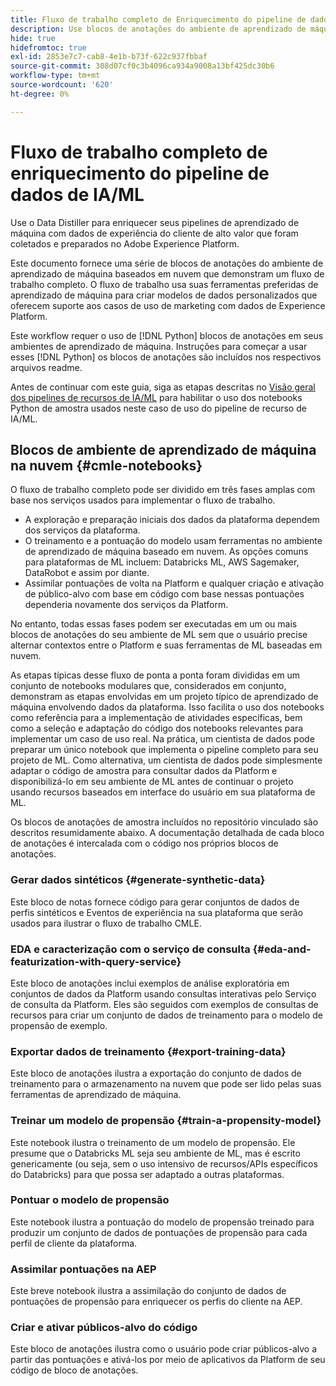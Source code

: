 ```yaml
---
title: Fluxo de trabalho completo de Enriquecimento do pipeline de dados de IA/ML
description: Use blocos de anotações do ambiente de aprendizado de máquina baseados em nuvem para criar um treinamento e pontuar um modelo de propensão que preveja conversões de assinatura dos dados do Adobe Experience Platform.
hide: true
hidefromtoc: true
exl-id: 2853e7c7-cab8-4e1b-b73f-622c937fbbaf
source-git-commit: 308d07cf0c3b4096ca934a9008a13bf425dc30b6
workflow-type: tm+mt
source-wordcount: '620'
ht-degree: 0%

---
```


<!-- 
title: Cloud Machine Learning Environment Notebooks
Cloud machine learning environment notebooks
Old title: 
# AI/ML data pipeline enrichment end-to-end workflow
-->

# Fluxo de trabalho completo de enriquecimento do pipeline de dados de IA/ML

Use o Data Distiller para enriquecer seus pipelines de aprendizado de máquina com dados de experiência do cliente de alto valor que foram coletados e preparados no Adobe Experience Platform.

Este documento fornece uma série de blocos de anotações do ambiente de aprendizado de máquina baseados em nuvem que demonstram um fluxo de trabalho completo. O fluxo de trabalho usa suas ferramentas preferidas de aprendizado de máquina para criar modelos de dados personalizados que oferecem suporte aos casos de uso de marketing com dados de Experience Platform.

Este workflow requer o uso de [!DNL Python] blocos de anotações em seus ambientes de aprendizado de máquina. Instruções para começar a usar esses [!DNL Python] os blocos de anotações são incluídos nos respectivos arquivos readme.

Antes de continuar com este guia, siga as etapas descritas no [Visão geral dos pipelines de recursos de IA/ML](./overview.md) para habilitar o uso dos notebooks Python de amostra usados neste caso de uso do pipeline de recurso de IA/ML.

## Blocos de ambiente de aprendizado de máquina na nuvem {#cmle-notebooks}

O fluxo de trabalho completo pode ser dividido em três fases amplas com base nos serviços usados para implementar o fluxo de trabalho.

- A exploração e preparação iniciais dos dados da plataforma dependem dos serviços da plataforma.
- O treinamento e a pontuação do modelo usam ferramentas no ambiente de aprendizado de máquina baseado em nuvem. As opções comuns para plataformas de ML incluem: Databricks ML, AWS Sagemaker, DataRobot e assim por diante.
- Assimilar pontuações de volta na Platform e qualquer criação e ativação de público-alvo com base em código com base nessas pontuações dependeria novamente dos serviços da Platform.

No entanto, todas essas fases podem ser executadas em um ou mais blocos de anotações do seu ambiente de ML sem que o usuário precise alternar contextos entre o Platform e suas ferramentas de ML baseadas em nuvem.

As etapas típicas desse fluxo de ponta a ponta foram divididas em um conjunto de notebooks modulares que, considerados em conjunto, demonstram as etapas envolvidas em um projeto típico de aprendizado de máquina envolvendo dados da plataforma. Isso facilita o uso dos notebooks como referência para a implementação de atividades específicas, bem como a seleção e adaptação do código dos notebooks relevantes para implementar um caso de uso real. Na prática, um cientista de dados pode preparar um único notebook que implementa o pipeline completo para seu projeto de ML. Como alternativa, um cientista de dados pode simplesmente adaptar o código de amostra para consultar dados da Platform e disponibilizá-lo em seu ambiente de ML antes de continuar o projeto usando recursos baseados em interface do usuário em sua plataforma de ML.

Os blocos de anotações de amostra incluídos no repositório vinculado são descritos resumidamente abaixo. A documentação detalhada de cada bloco de anotações é intercalada com o código nos próprios blocos de anotações.

<!-- Below is the meat - the how to (but without links or details) -->

### Gerar dados sintéticos {#generate-synthetic-data}

Este bloco de notas fornece código para gerar conjuntos de dados de perfis sintéticos e Eventos de experiência na sua plataforma que serão usados para ilustrar o fluxo de trabalho CMLE.

### EDA e caracterização com o serviço de consulta {#eda-and-featurization-with-query-service}

Este bloco de anotações inclui exemplos de análise exploratória em conjuntos de dados da Platform usando consultas interativas pelo Serviço de consulta da Platform. Eles são seguidos com exemplos de consultas de recursos para criar um conjunto de dados de treinamento para o modelo de propensão de exemplo.

### Exportar dados de treinamento {#export-training-data}

Este bloco de anotações ilustra a exportação do conjunto de dados de treinamento para o armazenamento na nuvem que pode ser lido pelas suas ferramentas de aprendizado de máquina.

### Treinar um modelo de propensão {#train-a-propensity-model}

Este notebook ilustra o treinamento de um modelo de propensão. Ele presume que o Databricks ML seja seu ambiente de ML, mas é escrito genericamente (ou seja, sem o uso intensivo de recursos/APIs específicos do Databricks) para que possa ser adaptado a outras plataformas.

### Pontuar o modelo de propensão

Este notebook ilustra a pontuação do modelo de propensão treinado para produzir um conjunto de dados de pontuações de propensão para cada perfil de cliente da plataforma.

### Assimilar pontuações na AEP

Este breve notebook ilustra a assimilação do conjunto de dados de pontuações de propensão para enriquecer os perfis do cliente na AEP.

### Criar e ativar públicos-alvo do código

Este bloco de anotações ilustra como o usuário pode criar públicos-alvo a partir das pontuações e ativá-los por meio de aplicativos da Platform de seu código de bloco de anotações.
